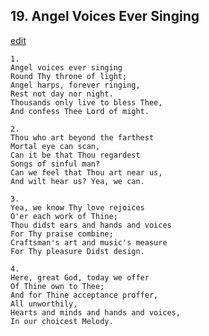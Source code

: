 
## 19.  Angel Voices Ever Singing
[edit](https://docs.google.com/document/d/1MRoN1cPPLv_sx4-NEucEnROCZS30rChQ/edit?mode=html)




    1.
    Angel voices ever singing 
    Round Thy throne of light; 
    Angel harps, forever ringing, 
    Rest not day nor night. 
    Thousands only live to bless Thee, 
    And confess Thee Lord of might. 

    2.
    Thou who art beyond the farthest 
    Mortal eye can scan, 
    Can it be that Thou regardest 
    Songs of sinful man? 
    Can we feel that Thou art near us, 
    And wilt hear us? Yea, we can. 

    3.
    Yea, we know Thy love rejoices 
    O'er each work of Thine; 
    Thou didst ears and hands and voices 
    For Thy praise combine; 
    Craftsman's art and music's measure 
    For Thy pleasure Didst design. 

    4.
    Here, great God, today we offer 
    Of Thine own to Thee; 
    And for Thine acceptance proffer, 
    All unworthily, 
    Hearts and minds and hands and voices, 
    In our choicest Melody.

